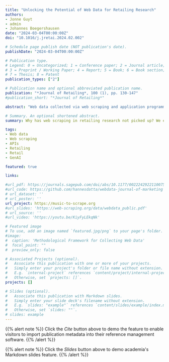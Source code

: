 ```yaml
---
title: "Unlocking the Potential of Web Data for Retailing Research"
authors:
- Jonne Guyt
- admin
- Johannes Boegershausen
date: "2024-03-04T00:00:00Z"
doi: "10.1016/j.jretai.2024.02.002"

# Schedule page publish date (NOT publication's date).
publishDate: "2024-03-04T00:00:00Z"

# Publication type.
# Legend: 0 = Uncategorized; 1 = Conference paper; 2 = Journal article;
# 3 = Preprint / Working Paper; 4 = Report; 5 = Book; 6 = Book section;
# 7 = Thesis; 8 = Patent
publication_types: ["2"]

# Publication name and optional abbreviated publication name.
publication: "*Journal of Retailing*, 100 (1), pp. 130-147"
#publication_short: "*Journal of Retailing*"

abstract: "Web data collected via web scraping and application programming interfaces (APIs) has opened many new avenues for retail innovations and research opportunities. Yet, despite the abundance of online data on retailers, brands, products, and consumers, its use in retailing research remains limited. To spur the increased use of web data, we aim to achieve three goals. First, we review existing retailing applications using web data. Second, we demystify the use of web data by discussing its value in the context of existing retail data sets and to-be-constructed primary web datasets. Third, we provide a hands-on guide to help retailing researchers incorporate web data collection into their research routines. Our paper is accompanied by a mock-up digital retail store (music-to-scrape.org) that researchers and students can use to learn to collect web data using web scraping and APIs."

# Summary. An optional shortened abstract.
summary: Why has web scraping in retailing research not picked up? We explore reasons, devise a new research agenda, explain how to use GenAI for scraping, plus provide a platform for learning how to use web scraping and Application Programming Interfaces (APIs).

tags:
- Web data
- Web scraping
- APIs
- Retailing
- Retail
- GenAI

featured: true

links:

#url_pdf: https://journals.sagepub.com/doi/abs/10.1177/00222429221100750?journalCode=jmxa
#url_code: https://github.com/hannesdatta/webdata-journal-of-marketing
# url_dataset: ''
# url_poster: ''
url_project: https://music-to-scrape.org
#url_slides: 'https://web-scraping.org/data/webdata_public.pdf'
# url_source: ''
#url_video: 'https://youtu.be/KiyFyLEkqNk'

# Featured image
# To use, add an image named `featured.jpg/png` to your page's folder.
#image:
#  caption: 'Methodological Framework for Collecting Web Data'
#  focal_point: ""
#  preview_only: false

# Associated Projects (optional).
#   Associate this publication with one or more of your projects.
#   Simply enter your project's folder or file name without extension.
#   E.g. `internal-project` references `content/project/internal-project/index.md`.
#   Otherwise, set `projects: []`.
projects: []

# Slides (optional).
#   Associate this publication with Markdown slides.
#   Simply enter your slide deck's filename without extension.
#   E.g. `slides: "example"` references `content/slides/example/index.md`.
#   Otherwise, set `slides: ""`.
# slides: example
---
```


{{% alert note %}}
Click the *Cite* button above to demo the feature to enable visitors to import publication metadata into their reference management software.
{{% /alert %}}

{{% alert note %}}
Click the *Slides* button above to demo academia's Markdown slides feature.
{{% /alert %}}

<!-- Supplementary notes can be added here, including [code and math](https://sourcethemes.com/academic/docs/writing-markdown-latex/). -->
